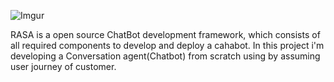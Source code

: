 ![Imgur](https://i.imgur.com/OTF8YaPm.png?1)

RASA is a open source ChatBot development framework, which consists of all required components to develop and deploy a cahabot. 
In this project i'm developing a Conversation agent(Chatbot) from scratch using by assuming user journey of customer.
